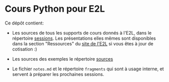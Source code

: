 # Cours Python pour E2L

Ce dépôt contient:

* Les sources de tous les supports de cours donnés à l'E2L, dans le
  répertoire [sessions](sessions). Les présentations elles mêmes sont
  disponibles dans la section "Ressources" du [site de l'E2L]() si vous
  êtes à jour de cotisation :)

* Les sources des exemples le répertoire [sources](sources)

* Le fichier `notes.md` et le répertoire  `fragments` qui sont à usage interne, et servent
  à préparer les prochaines sessions.
